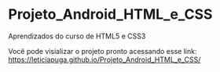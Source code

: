 # Projeto_Android_HTML_e_CSS
 Aprendizados do curso de HTML5 e CSS3

 Você pode visializar o projeto pronto acessando esse link: <a href="https://leticiapuga.github.io/Projeto_Android_HTML_e_CSS/" target="_blank">https://leticiapuga.github.io/Projeto_Android_HTML_e_CSS/</a>
